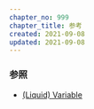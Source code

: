 ```yaml
---
chapter_no: 999
chapter_title: 参考
created: 2021-09-08
updated: 2021-09-08
---
```

### 参照
- [(Liquid) Variable](https://shopify.github.io/liquid/tags/variable/)
